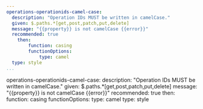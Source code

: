 ```yaml
--- 
operations-operationids-camel-case:
  description: "Operation IDs MUST be written in camelCase."
  given: $.paths.*[get,post,patch,put,delete]
  message: "{{property}} is not camelCase {{error}}"
  recommended: true
    then:
        function: casing
        functionOptions:
            type: camel
  type: style
...
```

operations-operationids-camel-case:
  description: "Operation IDs MUST be written in camelCase."
  given: $.paths.*[get,post,patch,put,delete]
  message: "{{property}} is not camelCase {{error}}"
  recommended: true
    then:
        function: casing
        functionOptions:
            type: camel
  type: style